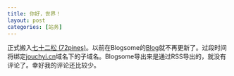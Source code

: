 ```yaml
---
title: 你好，世界！
layout: post
categories: [站务]
---
```

正式搬入[七十二松 (72pines)][1]。以前在Blogsome的[Blog][2]就不再更新了。过段时间将绑定[jouchyi.cn][3]域名下的子域名。Blogsome导出来是通过RSS导出的，就没有评论了。幸好我的评论还比较少。

 [1]: http://72pines.com/
 [2]: http://esperisto.blogsome.com
 [3]: http://jouchyi.cn "迎客阁"

